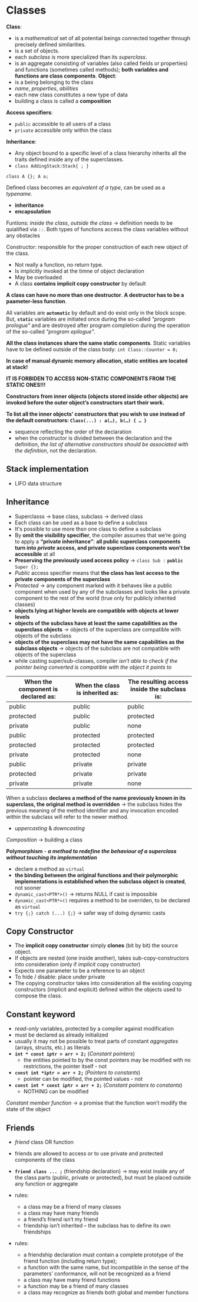 # Classes

**Class**:
- is a *mathematical* set of all potential beings connected together through precisely defined similarities.
- is a set of objects.
- each *subclass* is more specialized than its *superclass*.
- is an aggregate consisting of variables (also called fields or properties) and functions (sometimes called methods); **both variables and functions are class components**.
**Object**:
- is a being belonging to the class
- *name*, *properties*, *abilities*
- each new class constitutes a new type of data
- building a class is called a **composition**

**Access specifiers**:
- `public` accessible to all users of a class
- `private` accessible only within the class

**Inheritance**:
- Any object bound to a specific level of a class hierarchy inherits all the traits defined inside any of the superclasses.
- `class AddingStack:Stack{ ; }`

`class A {}; A a;`

Defined class becomes an *equivalent of a type*, can be used as a *typename*.
- **inheritance**
- **encapsulation**

Funtions: *inside the class*, *outside the class* -> definition needs to be quialified via `::`.
Both types of functions access the class variables without any obstacles

Constructor: responsible for the proper construction of each new object of the class.
- Not really a function, no return type.
- Is implicitly invoked at the timne of object declaration
- May be overloaded
- A class **contains implicit copy constructor** by default

**A class can have no more than one destructor**.
**A destructor has to be a paameter-less function**.

All variables are **`automatic`** by default and do exist only in the block scope.
But, **`static`** variables are initiated once during the so-called *"program prologue"* and are destroyed after program completion during the operation of the so-called *"program epilogue"*.

**All the class instances share the same static components**.
Static variables have to be defined outside of the class body: `int Class::Counter = 0;`

**In case of manual dynamic memory allocation, static entities are located at stack!**

**IT IS FORBIDEN TO ACCESS NON-STATIC COMPONENTS FROM THE STATIC ONES!!!**

**Constructors from inner objects (objects stored inside other objects) are invoked before the outer object’s constructors start their work.**

**To list all the inner objects’ constructors that you wish to use instead of the default constructors: `Class(...) : a(…), b(…) { … }`**
- sequence reflecting the order of the declaration
- when the constructor is divided between the declaration and the definition, *the list of alternative constructors should be associated with the definition*, not the declaration.

## Stack implementation

- LIFO data structure

## Inheritance

- Superclasss -> base class, subclass -> derived class
- Each class can be used as a base to define a subclass
- It's possible to use more thsn one class to define a subclass
- By **omit the visibility specifier**, the compiler assumes that we’re going to apply a **“private inheritance”**: **all public superclass components turn into *private* access, and private superclass components won't be accessible** at all
- **Preserving the previously used access policy** -> `class Sub :` **`public`** `Super {};`
- *Public* access specifier means that **the class has lost access to the private components of the superclass**
- *Protected* -> any component marked with it behaves like a public component when used by any of the subclasses and looks like a private component to the rest of the world (true only for publicly inherited classes)
- **objects lying at higher levels are compatible with objects at lower levels**
- **objects of the subclass have at least the same capabilities as the superclass objects** -> objects of the superclass are compatible with objects of the subclass
- **objects of the superclass may not have the same capabilities as the subclass objects** -> objects of the subclass are not compatible with objects of the superclass
- while casting super/sub-classes, compiler *isn’t able to check if the pointer being converted is compatible with the object it points to*


| When the component is declared as: | When the class is inherited as: | The resulting access inside the subclass is: |
|------------------------------------|---------------------------------|----------------------------------------------|
| public                             | public                          | public                                       |
| protected                          | public                          | protected                                    |
| private                            | public                          | none                                         |
| public                             | protected                       | protected                                    |
| protected                          | protected                       | protected                                    |
| private                            | protected                       | none                                         |
| public                             | private                         | private                                      |
| protected                          | private                         | private                                      |
| private                            | private                         | none                                         |

When a subclass **declares a method of the name previously known in its superclass, the original method is overridden** -> the subclass hides the previous meaning of the method identifier and any invocation encoded within the subclass will refer to the newer method.
- *uppercasting* & *downcasting*

*Composition* -> building a class

**Polymorphism** - ***a method to redefine the behaviour of a superclass without touching its implementation***
- declare a method as `virtual`
- **the binding between the original functions and their polymorphic implementations is established when the subclass object is created**, not sooner
- `dynamic_cast<PTR*>()` -> returns NULL if cast is impossible
- `dynamic_cast<PTR*>()` requires a method to be overriden, to be declared as `virtual`
- `try {;} catch (...) {;}` -> safer way of doing dynamic casts

## Copy Constructor
- The **implicit copy constructor** simply **clones** (bit by bit) the source object.
- If objects are nested (one inside another), takes sub-copy-constructors into consideration (only if *implicit* copy constructor)
- Expects one parameter to be a reference to an object
- To hide / disable: place under private
- The copying constructor takes into consideration all the existing copying constructors (implicit and explicit) defined within the objects used to compose the class. 

## Constant keyword
- *read-only* variables, protected by a compiler against modification
- must be declared as already initialized
- usually it may not be possible to treat parts of constant *aggregates* (arrays, structs, etc.) as literals
- **`int * const iptr = arr + 2;`** (*Constant pointers*)
  - the entities pointed to by the const pointers may be modified with no restrictions, the pointer itself - not
- **`const int *iptr = arr + 2;`** (*Pointers to constants*)
  - pointer can be modified, the pointed values - not
- **`const int * const iptr = arr + 2;`** (*Constant pointers to constants*)
  - NOTHING can be modified
  
*Constant member function* -> a promise that the function won’t modify the state of the object

## Friends
- *friend* class OR function
- friends are allowed to access or to use private and protected components of the class
- **`friend class ... ;`** (friendship declaration) -> may exist inside any of the class parts (public, private or protected), but must be placed outside any function or aggregate
- rules:
  - a class may be a friend of many classes
  - a class may have many friends
  - a friend’s friend isn’t my friend
  - friendship isn’t inherited – the subclass has to define its own friendships

- rules:
  - a friendship declaration must contain a complete prototype of the friend function (including return type);
  - a function with the same name, but incompatible in the sense of the parameters’ conformance, will not be recognized as a friend
  - a class may have many friend functions
  - a function may be a friend of many classes
  - a class may recognize as friends both global and member functions